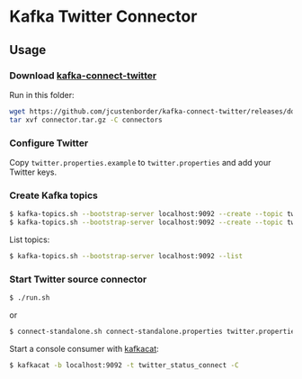 # Kafka Twitter Connector

## Usage

### Download [kafka-connect-twitter](https://github.com/jcustenborder/kafka-connect-twitter)

Run in this folder:
```bash
wget https://github.com/jcustenborder/kafka-connect-twitter/releases/download/0.2.26/kafka-connect-twitter-0.2.26.tar.gz -O connector.tar.gz
tar xvf connector.tar.gz -C connectors
```

### Configure Twitter

Copy `twitter.properties.example` to `twitter.properties` and add your Twitter keys.

### Create Kafka topics

```bash
$ kafka-topics.sh --bootstrap-server localhost:9092 --create --topic twitter_status_connect --partitions 3 --replication-factor 1
$ kafka-topics.sh --bootstrap-server localhost:9092 --create --topic twitter_delete_connect --partitions 3 --replication-factor 1
```

List topics:

```bash
$ kafka-topics.sh --bootstrap-server localhost:9092 --list
```

### Start Twitter source connector

```bash
$ ./run.sh
```

or

```bash
$ connect-standalone.sh connect-standalone.properties twitter.properties
```

Start a console consumer with [kafkacat](https://github.com/edenhill/kafkacat):

```bash
$ kafkacat -b localhost:9092 -t twitter_status_connect -C
``` 
